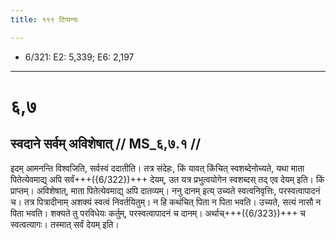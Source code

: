 ```yaml
---
title: ११९ टिप्पन्यः

---
```

- 6/321: E2: 5,339; E6: 2,197

____________________________________________


# ६,७

## स्वदाने सर्वम् अविशेषात् // MS_६,७.१ //

इदम् आमनन्ति विश्वजिति, सर्वस्वं ददातीति। तत्र संदेहः, किं यावत् किंचित् स्वशब्देनोच्यते, यथा माता पितेत्येवमाद्य् अपि सर्वं+++({6/322})+++ देयम्, उत यत्र प्रभुत्वयोगेन स्वशब्दस् तद् एव देयम् इति। किं प्राप्तम्। अविशेषात्, माता पितेत्येवमाद्य् अपि दातव्यम्। ननु दानम् इत्य् उच्यते स्वत्वनिवृत्तिः, परस्वत्वापादनं च। तत्र पित्रादीनाम् अशक्यं स्वत्वं निवर्तयितुम्। न हि कथंचित् पिता न पिता भवति। उच्यते, सत्यं नासौ न पिता भवति। शक्यते तु परविधेयः कर्तुम्, परस्वत्वापादनं च दानम्। अर्थाच्+++({6/323})+++ च स्वत्वत्यागः। तस्मात् सर्वं देयम् इति।
